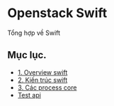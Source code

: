 # Openstack Swift
Tổng hợp về Swift

## Mục lục.
- [1. Overview swift](./overview_swift.md)
- [2. Kiến trúc swift](./architecture_swift.md)
- [3. Các process core](./process.md)
- [Test api](./test_api.md)